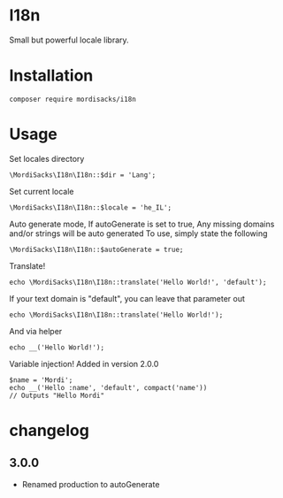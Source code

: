 # I18n
Small but powerful locale library.

# Installation
``` 
composer require mordisacks/i18n
```

# Usage

Set locales directory
```
\MordiSacks\I18n\I18n::$dir = 'Lang';
```

Set current locale
```
\MordiSacks\I18n\I18n::$locale = 'he_IL';
```

Auto generate mode,
If autoGenerate is set to true, 
Any missing domains and/or strings will be auto generated
To use, simply state the following
```
\MordiSacks\I18n\I18n::$autoGenerate = true;
```

Translate!
```
echo \MordiSacks\I18n\I18n::translate('Hello World!', 'default');
```
If your text domain is "default", you can leave that parameter out
```
echo \MordiSacks\I18n\I18n::translate('Hello World!');
```
And via helper
```
echo __('Hello World!');
```

Variable injection!
Added in version 2.0.0
```
$name = 'Mordi';
echo __('Hello :name', 'default', compact('name'))
// Outputs "Hello Mordi"
```

# changelog
## 3.0.0
* Renamed production to autoGenerate